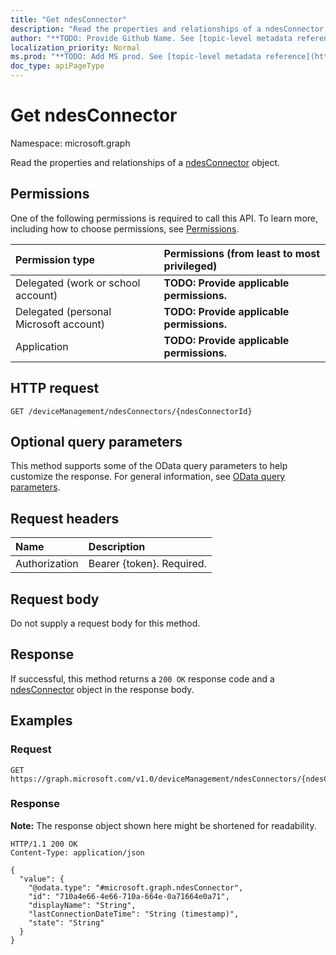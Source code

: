 ```yaml
---
title: "Get ndesConnector"
description: "Read the properties and relationships of a ndesConnector object."
author: "**TODO: Provide Github Name. See [topic-level metadata reference](https://msgo.azurewebsites.net/add/document/guidelines/metadata.html#topic-level-metadata)**"
localization_priority: Normal
ms.prod: "**TODO: Add MS prod. See [topic-level metadata reference](https://msgo.azurewebsites.net/add/document/guidelines/metadata.html#topic-level-metadata)**"
doc_type: apiPageType
---
```


# Get ndesConnector
Namespace: microsoft.graph



Read the properties and relationships of a [ndesConnector](../resources/ndesconnector.md) object.

## Permissions
One of the following permissions is required to call this API. To learn more, including how to choose permissions, see [Permissions](/graph/permissions-reference).

|Permission type|Permissions (from least to most privileged)|
|:---|:---|
|Delegated (work or school account)|**TODO: Provide applicable permissions.**|
|Delegated (personal Microsoft account)|**TODO: Provide applicable permissions.**|
|Application|**TODO: Provide applicable permissions.**|

## HTTP request

<!-- {
  "blockType": "ignored"
}
-->
``` http
GET /deviceManagement/ndesConnectors/{ndesConnectorId}
```

## Optional query parameters
This method supports some of the OData query parameters to help customize the response. For general information, see [OData query parameters](/graph/query-parameters).

## Request headers
|Name|Description|
|:---|:---|
|Authorization|Bearer {token}. Required.|

## Request body
Do not supply a request body for this method.

## Response

If successful, this method returns a `200 OK` response code and a [ndesConnector](../resources/ndesconnector.md) object in the response body.

## Examples

### Request
<!-- {
  "blockType": "request",
  "name": "get_ndesconnector"
}
-->
``` http
GET https://graph.microsoft.com/v1.0/deviceManagement/ndesConnectors/{ndesConnectorId}
```


### Response
**Note:** The response object shown here might be shortened for readability.
<!-- {
  "blockType": "response",
  "truncated": true,
  "@odata.type": "microsoft.graph.ndesConnector"
}
-->
``` http
HTTP/1.1 200 OK
Content-Type: application/json

{
  "value": {
    "@odata.type": "#microsoft.graph.ndesConnector",
    "id": "710a4e66-4e66-710a-664e-0a71664e0a71",
    "displayName": "String",
    "lastConnectionDateTime": "String (timestamp)",
    "state": "String"
  }
}
```

